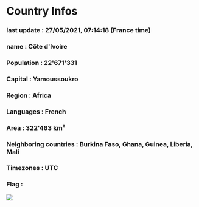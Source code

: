 # Country  Infos
### last update : 27/05/2021, 07:14:18 (France time)

### name : Côte d'Ivoire
### Population : 22'671'331
### Capital : Yamoussoukro
### Region : Africa
### Languages : French
### Area : 322'463 km²
### Neighboring countries : Burkina Faso, Ghana, Guinea, Liberia, Mali
### Timezones : UTC

### Flag :
![](https://restcountries.eu/data/civ.svg)